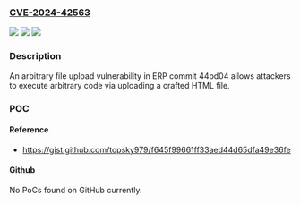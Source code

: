 ### [CVE-2024-42563](https://cve.mitre.org/cgi-bin/cvename.cgi?name=CVE-2024-42563)
![](https://img.shields.io/static/v1?label=Product&message=n%2Fa&color=blue)
![](https://img.shields.io/static/v1?label=Version&message=n%2Fa&color=blue)
![](https://img.shields.io/static/v1?label=Vulnerability&message=n%2Fa&color=brighgreen)

### Description

An arbitrary file upload vulnerability in ERP commit 44bd04 allows attackers to execute arbitrary code via uploading a crafted HTML file.

### POC

#### Reference
- https://gist.github.com/topsky979/f645f99661ff33aed44d65dfa49e36fe

#### Github
No PoCs found on GitHub currently.

